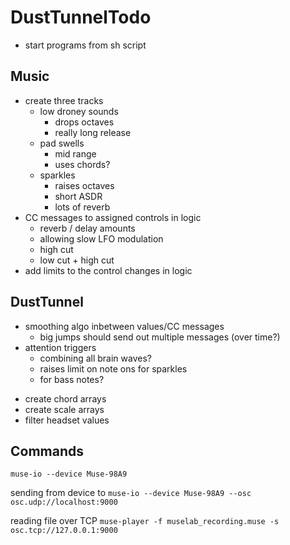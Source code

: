 # DustTunnelTodo #

<!-- * processing -->
<!-- * processing in DustTunnel -->
<!-- * osc listening -->
<!-- * osc to midi -->
<!-- * midi notes to logic -->
<!-- * osc to midi cc -->
<!-- * midi cc to logic -->
<!-- * assign cc messages to controls/automation -->
<!-- * headset to muze io -->
<!-- * headset to DustTunnel -->
<!-- * headset to DustTunnel to make a sound -->
<!-- * configure muze io -->
<!-- * record and playback - http://developer.choosemuse.com/research-tools/museplayer -->
* start programs from sh script

## Music ##

<!-- * multiple tracks/instruments with controls -->
<!-- * random midi notes separate tracks -->
* create three tracks
  - low droney sounds
    + drops octaves
    + really long release
  - pad swells
    + mid range
    + uses chords?
  - sparkles
    + raises octaves
    + short ASDR
    + lots of reverb
* CC messages to assigned controls in logic
  - reverb / delay amounts
  - allowing slow LFO modulation
  - high cut
  - low cut + high cut
* add limits to the control changes in logic
<!-- * create melodies -->

## DustTunnel ##

<!-- * `NoteFactory` -->
<!-- * `ControlChangeFactory` -->
* smoothing algo inbetween values/CC messages
  - big jumps should send out multiple messages (over time?)
  <!-- - update ranges -->
* attention triggers
  - combining all brain waves?
  - raises limit on note ons for sparkles
  - for bass notes?
<!-- * random note selection from arrays of dorian scales -->
<!-- * random duration/velocity -->
* create chord arrays
* create scale arrays
* filter headset values

## Commands ##

`muse-io --device Muse-98A9`

sending from device to 
`muse-io --device Muse-98A9 --osc osc.udp://localhost:9000`

reading file over TCP
`muse-player -f muselab_recording.muse -s osc.tcp://127.0.0.1:9000`